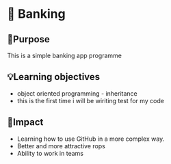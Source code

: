 # 🏦 Banking

## 🎯Purpose
This is a simple banking app programme

## 💡Learning objectives
* object oriented programming - inheritance
* this is the first time i will be wiriting test for my code

## 🤯Impact
* Learning how to use GitHub in a more complex way.
* Better and more attractive rops
* Ability to work in teams
